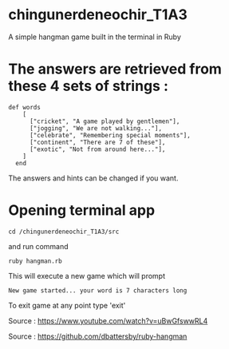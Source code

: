 # chingunerdeneochir_T1A3
A simple hangman game built in the terminal in Ruby
# The answers are retrieved from these 4 sets of strings :
```
def words
    [
      ["cricket", "A game played by gentlemen"],
      ["jogging", "We are not walking..."],
      ["celebrate", "Remembering special moments"],
      ["continent", "There are 7 of these"],
      ["exotic", "Not from around here..."],
    ]
  end
  ```

The answers and hints can be changed if you want.

# Opening terminal app

```cd /chingunerdeneochir_T1A3/src```

and run command 

```ruby hangman.rb```

This will execute a new game which will prompt

```New game started... your word is 7 characters long```

To exit game at any point type 'exit'































 
 Source : https://www.youtube.com/watch?v=uBwGfswwRL4

 Source : https://github.com/dbattersby/ruby-hangman